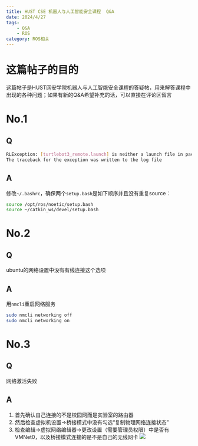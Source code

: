 ```yaml
---
title: HUST CSE 机器人与人工智能安全课程  Q&A
date: 2024/4/27
tags:
    - Q&A
    - ROS
category: ROS相关
---
```

# 这篇帖子的目的
这篇帖子是HUST网安学院机器人与人工智能安全课程的答疑帖，用来解答课程中出现的各种问题；如果有新的Q&A希望补充的话，可以直接在评论区留言

# No.1
## Q
```bash
RLException: [turtlebot3_remote.launch] is neither a launch file in package [turtlebot3_bringup] nor is [turtlebot3_bringup] a launch file name
The traceback for the exception was written to the log file
```

## A
修改`~/.bashrc`，确保两个`setup.bash`是如下顺序并且没有重复source：
```bash
source /opt/ros/noetic/setup.bash
source ~/catkin_ws/devel/setup.bash
```

# No.2
## Q
ubuntu的网络设置中没有有线连接这个选项
## A
用`nmcli`重启网络服务
```bash
sudo nmcli networking off 
sudo nmcli networking on
```

# No.3
## Q
网络激活失败
## A
1. 首先确认自己连接的不是校园网而是实验室的路由器
2. 然后检查虚拟机设置->桥接模式中没有勾选“复制物理网络连接状态”
3. 检查编辑->虚拟网络编辑器->更改设置（需要管理员权限）中是否有VMNet0，以及桥接模式连接的是不是自己的无线网卡
![](http://chev.n2ptr.space/images/2024/04/26/b0c0096d57dc82c1e4d069a1829e9fd8.png)